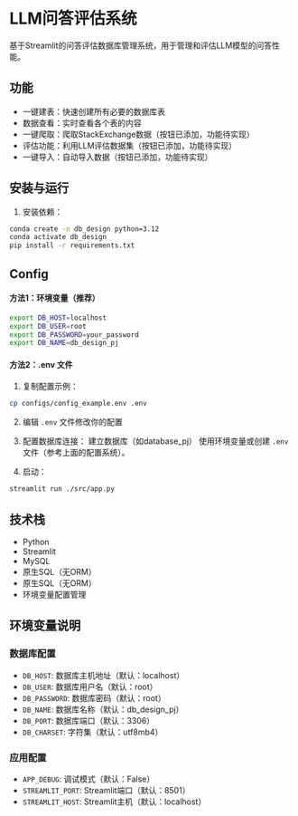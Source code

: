 # LLM问答评估系统

基于Streamlit的问答评估数据库管理系统，用于管理和评估LLM模型的问答性能。

## 功能

- 一键建表：快速创建所有必要的数据库表
- 数据查看：实时查看各个表的内容
- 一键爬取：爬取StackExchange数据（按钮已添加，功能待实现）
- 评估功能：利用LLM评估数据集（按钮已添加，功能待实现）
- 一键导入：自动导入数据（按钮已添加，功能待实现）

## 安装与运行

1. 安装依赖：

```bash
conda create -n db_design python=3.12
conda activate db_design
pip install -r requirements.txt
```


## Config

#### 方法1：环境变量（推荐）
```bash
export DB_HOST=localhost
export DB_USER=root
export DB_PASSWORD=your_password
export DB_NAME=db_design_pj
```

#### 方法2：.env 文件
1. 复制配置示例：
```bash
cp configs/config_example.env .env
```

2. 编辑 `.env` 文件修改你的配置


2. 配置数据库连接：
建立数据库（如database_pj）
使用环境变量或创建 `.env` 文件（参考上面的配置系统）。


4. 启动：

```bash
streamlit run ./src/app.py
```

## 技术栈

- Python
- Streamlit
- MySQL
- 原生SQL（无ORM）
- 原生SQL（无ORM）
- 环境变量配置管理

## 环境变量说明

### 数据库配置
- `DB_HOST`: 数据库主机地址（默认：localhost）
- `DB_USER`: 数据库用户名（默认：root）
- `DB_PASSWORD`: 数据库密码（默认：root）
- `DB_NAME`: 数据库名称（默认：db_design_pj）
- `DB_PORT`: 数据库端口（默认：3306）
- `DB_CHARSET`: 字符集（默认：utf8mb4）

### 应用配置
- `APP_DEBUG`: 调试模式（默认：False）
- `STREAMLIT_PORT`: Streamlit端口（默认：8501）
- `STREAMLIT_HOST`: Streamlit主机（默认：localhost） 